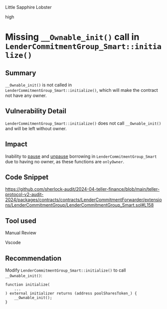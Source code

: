 Little Sapphire Lobster

high

# Missing `__Ownable_init()` call in `LenderCommitmentGroup_Smart::initialize()`

## Summary

`__Ownable_init()` is not called in `LenderCommitmentGroup_Smart::initialize()`, which will make the contract not have any owner.

## Vulnerability Detail

`LenderCommitmentGroup_Smart::initialize()` does not call `__Ownable_init()` and will be left without owner.  

## Impact

Inability to [pause](https://github.com/sherlock-audit/2024-04-teller-finance/blob/main/teller-protocol-v2-audit-2024/packages/contracts/contracts/LenderCommitmentForwarder/extensions/LenderCommitmentGroup/LenderCommitmentGroup_Smart.sol#L793) and [unpause](https://github.com/sherlock-audit/2024-04-teller-finance/blob/main/teller-protocol-v2-audit-2024/packages/contracts/contracts/LenderCommitmentForwarder/extensions/LenderCommitmentGroup/LenderCommitmentGroup_Smart.sol#L800) borrowing in `LenderCommitmentGroup_Smart` due to having no owner, as these functions are `onlyOwner`.

## Code Snippet

https://github.com/sherlock-audit/2024-04-teller-finance/blob/main/teller-protocol-v2-audit-2024/packages/contracts/contracts/LenderCommitmentForwarder/extensions/LenderCommitmentGroup/LenderCommitmentGroup_Smart.sol#L158

## Tool used

Manual Review

Vscode

## Recommendation

Modify `LenderCommitmentGroup_Smart::initialize()` to call  `__Ownable_init()`:
```solidity
function initialize(
    ...
) external initializer returns (address poolSharesToken_) {
    __Ownable_init();
}
```